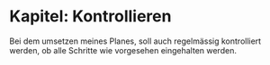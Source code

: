 # Kapitel: Kontrollieren
Bei dem umsetzen meines Planes, soll auch regelmässig kontrolliert werden, ob alle Schritte wie vorgesehen eingehalten werden.
